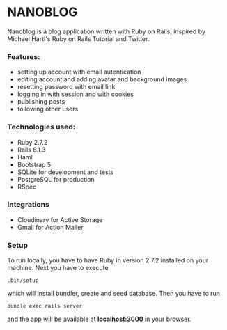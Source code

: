 # NANOBLOG
Nanoblog is a blog application written with Ruby on Rails, inspired by Michael Hartl's Ruby on Rails Tutorial and Twitter. 

### Features:
- setting up account with email autentication
- editing account and adding avatar and background images
- resetting password with email link
- logging in with session and with cookies
- publishing posts
- following other users 

### Technologies used:
* Ruby 2.7.2
* Rails 6.1.3
* Haml
* Bootstrap 5
* SQLite for development and tests
* PostgreSQL for production
* RSpec

### Integrations
* Cloudinary for Active Storage
* Gmail for Action Mailer

### Setup

To run locally, you have to have Ruby in version 2.7.2  installed on your machine.
Next you have to execute 
```
.bin/setup
```
which will install bundler, create and seed database. 
Then you have to run 
```
bundle exec rails server
```
and the app will be available at __localhost:3000__ in your browser.
